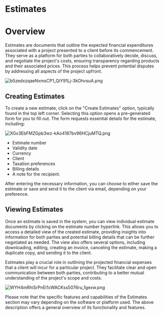 # Estimates

# Overview

Estimates are documents that outline the expected financial expenditures associated with a project presented to a client before its commencement. They serve as a platform for both parties to collaboratively decide, discuss, and negotiate the project's costs, ensuring transparency regarding products and their associated prices. This process helps prevent potential disputes by addressing all aspects of the project upfront.

![b5zedxzqaeNxmsCP1_QiY91Lj-3kOhvsuA.png](Estimates%20061a5f75dbca41ee94dae2903471524f/b5zedxzqaeNxmsCP1_QiY91Lj-3kOhvsuA.png)

## Creating Estimates

To create a new estimate, click on the "Create Estimates" option, typically found in the top left corner. Selecting this option opens a pre-generated form for you to fill out. The form requests essential details for the estimate, including:

![XGx3EbFMZGpb3wz-kAo4187bv96HCjuMTQ.png](Estimates%20061a5f75dbca41ee94dae2903471524f/XGx3EbFMZGpb3wz-kAo4187bv96HCjuMTQ.png)

- Estimate number
- Validity date
- Currency
- Client
- Taxation preferences
- Billing details
- A note for the recipient.

After entering the necessary information, you can choose to either save the estimate or save and send it to the client via email, depending on your preference.

## Viewing Estimates

Once an estimate is saved in the system, you can view individual estimate documents by clicking on the estimate number hyperlink. This allows you to access a detailed view of the created estimate, providing insights into information for both parties and potential billing details that can be further negotiated as needed. The view also offers several options, including downloading, editing, creating an invoice, canceling the estimate, making a duplicate copy, and sending it to the client.

Estimates play a crucial role in outlining the projected financial expenses that a client will incur for a particular project. They facilitate clear and open communication between both parties, contributing to a better mutual understanding of the project's scope and costs.

![WYH4mRhiSrPnEI1cWACKss5076ru_1gexw.png](Estimates%20061a5f75dbca41ee94dae2903471524f/WYH4mRhiSrPnEI1cWACKss5076ru_1gexw.png)

Please note that the specific features and capabilities of the Estimates section may vary depending on the software or platform used. The above description offers a general overview of its functionality and features.